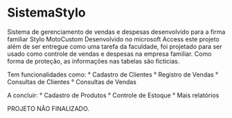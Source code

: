 # SistemaStylo
Sistema de gerenciamento de vendas e despesas desenvolvido para a firma familiar Stylo MotoCustom
Desenvolvido no microsoft Access este projeto além de ser entregue como uma tarefa da faculdade, foi projetado para ser usado como controle de vendas e despesas na empresa familiar. Como forma de proteção, as informações nas tabelas são ficticias. 

Tem funcionalidades como:
° Cadastro de Clientes
° Registro de Vendas
° Consultas de Clientes
° Consultas de Vendas

A concluir:
° Cadastro de Produtos
° Controle de Estoque
° Mais relatórios

PROJETO NÃO FINALIZADO.
